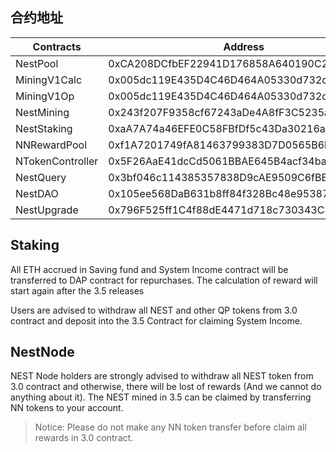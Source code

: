 ## 合约地址

Contracts | Address
---|---
NestPool | 0xCA208DCfbEF22941D176858A640190C2222C8c8F
MiningV1Calc | 0x005dc119E435D4C46D464A05330d732dbabc8dAd
MiningV1Op | 0x005dc119E435D4C46D464A05330d732dbabc8dAd
NestMining | 0x243f207F9358cf67243aDe4A8fF3C5235aa7b8f6
NestStaking | 0xaA7A74a46EFE0C58FBfDf5c43Da30216a8aa84eC
NNRewardPool | 0xf1A7201749fA81463799383D7D0565B6bfECE757
NTokenController | 0x5F26AaE41dcCd5061BBAE645B4acf34ba8332A14
NestQuery | 0x3bf046c114385357838D9cAE9509C6fBBfE306d2
NestDAO | 0x105ee568DaB631b8ff84f328Bc48e95387dfFB4f
NestUpgrade | 0x796F525ff1C4f88dE4471d718c730343C83E398c


## Staking
All ETH accrued in Saving fund and System Income contract will be transferred to DAP contract for repurchases.
The calculation of reward will start again after the 3.5 releases


Users are advised to withdraw all NEST and other QP tokens from 3.0 contract and deposit into the 3.5 Contract for claiming System Income. 



## NestNode
NEST Node holders are strongly advised to withdraw all NEST token from 3.0 contract and otherwise, there will be lost of rewards (And we cannot do anything about it). 
The NEST mined in 3.5 can be claimed by transferring NN tokens to your account.


> Notice: Please do not make any NN token transfer before claim all rewards in 3.0 contract.
